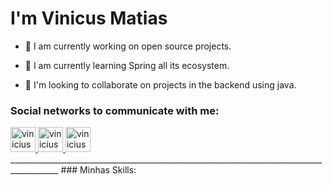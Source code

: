 
# I'm Vinicus Matias    



* 🔭 I am currently working on open source projects.

* 🌱 I am currently learning Spring all its ecosystem.

* 👯 I'm looking to collaborate on projects in the backend using java.

### Social networks to communicate with me:

  <a href="https://www.linkedin.com/in/vinicius-matias-de-lima-79b577197/">
        <img  height="40" width="40"  src="https://images.vexels.com/media/users/3/137382/isolated/preview/c59b2807ea44f0d70f41ca73c61d281d-linkedin-icon-logo-by-vexels.png" alt="vinicius-linkedin">
    </a>
    <a href="https://www.instagram.com/viiniciusmat/">
        <img  height="40" width="40"  src="https://icon-library.com/images/insta-gram-icon/insta-gram-icon-20.jpg" alt="vinicius-Instagram">
    </a>
    <a href="https://www.facebook.com/vinicius.lima.7509/">
        <img  height="40" width="40"  src="https://images.tcdn.com.br/782077/themes/11/img/face.png?759.1472452282329" alt="vinicius-Facebook">
    </a>
__________________________________________________________________________________________
### Minhas Skills:

[logo]: https://github.com/adam-p/markdown-here/raw/master/src/common/images/icon48.png "Logo Title Text 2"
